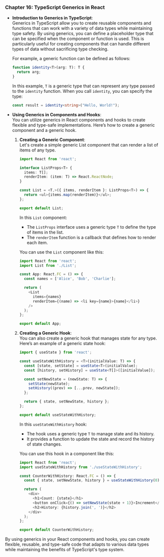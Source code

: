 ### Chapter 16: TypeScript Generics in React

- **Introduction to Generics in TypeScript**:  
  Generics in TypeScript allow you to create reusable components and functions that can work with a variety of data types while maintaining type safety. By using generics, you can define a placeholder type that can be specified when the component or function is used. This is particularly useful for creating components that can handle different types of data without sacrificing type checking.

  For example, a generic function can be defined as follows:

  ```typescript
  function identity<T>(arg: T): T {
    return arg;
  }
  ```

  In this example, `T` is a generic type that can represent any type passed to the `identity` function. When you call `identity`, you can specify the type:

  ```typescript
  const result = identity<string>("Hello, World!");
  ```

- **Using Generics in Components and Hooks**:  
  You can utilize generics in React components and hooks to create flexible and type-safe implementations. Here’s how to create a generic component and a generic hook.

  1. **Creating a Generic Component**:  
     Let's create a simple generic List component that can render a list of items of any type.

     ```typescript
     import React from 'react';

     interface ListProps<T> {
       items: T[];
       renderItem: (item: T) => React.ReactNode;
     }

     const List = <T,>({ items, renderItem }: ListProps<T>) => {
       return <ul>{items.map(renderItem)}</ul>;
     };

     export default List;
     ```

     In this `List` component:
     - The `ListProps` interface uses a generic type `T` to define the type of items in the list.
     - The `renderItem` function is a callback that defines how to render each item.

     You can use the `List` component like this:

     ```typescript
     import React from 'react';
     import List from './List';

     const App: React.FC = () => {
       const names = ['Alice', 'Bob', 'Charlie'];

       return (
         <List
           items={names}
           renderItem={(name) => <li key={name}>{name}</li>}
         />
       );
     };

     export default App;
     ```

  2. **Creating a Generic Hook**:  
     You can also create a generic hook that manages state for any type. Here’s an example of a generic state hook:

     ```typescript
     import { useState } from 'react';

     const useStateWithHistory = <T>(initialValue: T) => {
       const [state, setState] = useState<T>(initialValue);
       const [history, setHistory] = useState<T[]>([initialValue]);

       const setNewState = (newState: T) => {
         setState(newState);
         setHistory((prev) => [...prev, newState]);
       };

       return { state, setNewState, history };
     };

     export default useStateWithHistory;
     ```

     In this `useStateWithHistory` hook:
     - The hook uses a generic type `T` to manage state and its history.
     - It provides a function to update the state and record the history of state changes.

     You can use this hook in a component like this:

     ```typescript
     import React from 'react';
     import useStateWithHistory from './useStateWithHistory';

     const CounterWithHistory: React.FC = () => {
       const { state, setNewState, history } = useStateWithHistory(0);

       return (
         <div>
           <h1>Count: {state}</h1>
           <button onClick={() => setNewState(state + 1)}>Increment</button>
           <h2>History: {history.join(', ')}</h2>
         </div>
       );
     };

     export default CounterWithHistory;
     ```

By using generics in your React components and hooks, you can create flexible, reusable, and type-safe code that adapts to various data types while maintaining the benefits of TypeScript's type system.